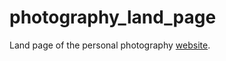 # photography_land_page
Land page of the personal photography [website](https://photography.lucaparolini.com).
